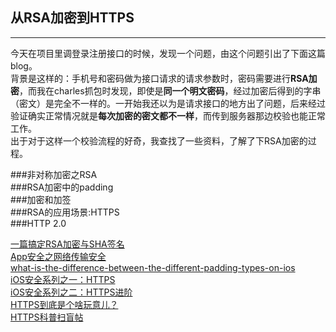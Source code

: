 从RSA加密到HTTPS
---  
---  
今天在项目里调登录注册接口的时候，发现一个问题，由这个问题引出了下面这篇blog。  
背景是这样的：手机号和密码做为接口请求的请求参数时，密码需要进行**RSA加密**，而我在charles抓包时发现，即使是**同一个明文密码**，经过加密后得到的字串（密文）是完全不一样的。一开始我还以为是请求接口的地方出了问题，后来经过验证确实正常情况就是**每次加密的密文都不一样**，而传到服务器那边校验也能正常工作。  
出于对于这样一个校验流程的好奇，我查找了一些资料，了解了下RSA加密的过程。  
  
###非对称加密之RSA  
###RSA加密中的padding  
###加密和加签  
###RSA的应用场景:HTTPS  
###HTTP 2.0  
  
[一篇搞定RSA加密与SHA签名](http://www.kgc.cn/bbs/post/29886.shtml)  
[App安全之网络传输安全](http://mrpeak.cn/blog/encrypt/)  
[what-is-the-difference-between-the-different-padding-types-on-ios](http://stackoverflow.com/questions/5054036/what-is-the-difference-between-the-different-padding-types-on-ios)  
[iOS安全系列之一：HTTPS](http://www.oncenote.com/2014/10/21/Security-1-HTTPS/)  
[iOS安全系列之二：HTTPS进阶](http://www.oncenote.com/2015/09/16/Security-2-HTTPS2/)  
[HTTPS到底是个啥玩意儿？](https://mp.weixin.qq.com/s?__biz=MzA3MDExNzcyNA==&mid=402053009&idx=1&sn=ea531fc21a07d33f8a0408e5206c60f3)  
[HTTPS科普扫盲帖](https://segmentfault.com/a/1190000004523659?f=tt&hmsr=toutiao.io&utm_medium=toutiao.io&utm_source=toutiao.io)  
